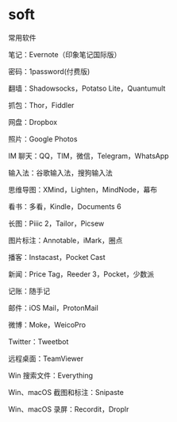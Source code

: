 # soft
常用软件

笔记：Evernote（印象笔记国际版）

密码：1password(付费版)

翻墙：Shadowsocks，Potatso Lite，Quantumult

抓包：Thor，Fiddler

网盘：Dropbox

照片：Google Photos

IM 聊天：QQ，TIM，微信，Telegram，WhatsApp

输入法：谷歌输入法，搜狗输入法

思维导图：XMind，Lighten，MindNode，幕布

看书：多看，Kindle，Documents 6

长图：Piiic 2，Tailor，Picsew

图片标注：Annotable，iMark，圈点

播客：Instacast，Pocket Cast

新闻：Price Tag，Reeder 3，Pocket，少数派

记账：随手记

邮件：iOS Mail，ProtonMail

微博：Moke，WeicoPro

Twitter：Tweetbot

远程桌面：TeamViewer

Win 搜索文件：Everything

Win、macOS 截图和标注：Snipaste

Win、macOS 录屏：Recordit，Droplr
